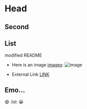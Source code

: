 # Head

## Second

## List


modified README


- Here is an image [images](/images/):
![image](images/image.jpg)

- External Link [LINK](http://google.com)

## Emo...
:smile:
:lol:
:grinning:

